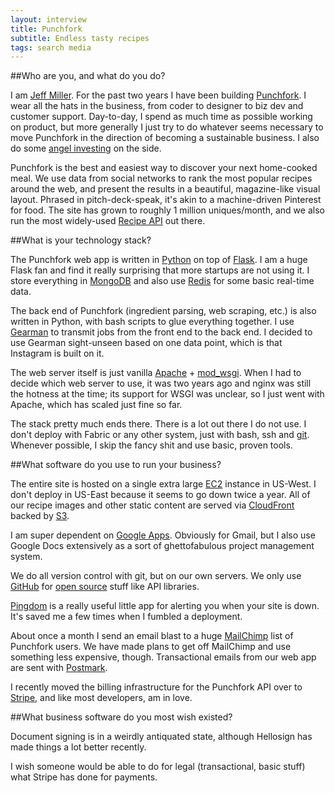 ```yaml
---
layout: interview
title: Punchfork
subtitle: Endless tasty recipes
tags: search media
---
```


##Who are you, and what do you do?

I am [Jeff Miller](http://twitter.com/JeffMiller). For the past two years I have been building [Punchfork](http://punchfork.com). I wear all the hats in the business, from coder to designer to biz dev and customer support. Day-to-day, I spend as much time as possible working on product, but more generally I just try to do whatever seems necessary to move Punchfork in the direction of becoming a sustainable business. I also do some [angel investing](https://angel.co/jeffmiller) on the side.

Punchfork is the best and easiest way to discover your next home-cooked meal. We use data from social networks to rank the most popular recipes around the web, and present the results in a beautiful, magazine-like visual layout. Phrased in pitch-deck-speak, it's akin to a machine-driven Pinterest for food. The site has grown to roughly 1 million uniques/month, and we also run the most widely-used [Recipe API](http://punchfork.com/api) out there.

##What is your technology stack?

The Punchfork web app is written in [Python](http://www.python.org/) on top of [Flask](http://flask.pocoo.org/). I am a huge Flask fan and find it really surprising that more startups are not using it. I store everything in [MongoDB](http://www.mongodb.org/) and also use [Redis](http://redis.io/) for some basic real-time data.

The back end of Punchfork (ingredient parsing, web scraping, etc.) is also written in Python, with bash scripts to glue everything together. I use [Gearman](http://gearman.org/) to transmit jobs from the front end to the back end. I decided to use Gearman sight-unseen based on one data point, which is that Instagram is built on it.

The web server itself is just vanilla [Apache](http://httpd.apache.org/) + [mod_wsgi](http://code.google.com/p/modwsgi/). When I had to decide which web server to use, it was two years ago and nginx was still the hotness at the time; its support for WSGI was unclear, so I just went with Apache, which has scaled just fine so far.

The stack pretty much ends there. There is a lot out there I do not use. I don't deploy with Fabric or any other system, just with bash, ssh and [git](http://git-scm.com/). Whenever possible, I skip the fancy shit and use basic, proven tools.

##What software do you use to run your business?

The entire site is hosted on a single extra large [EC2](http://aws.amazon.com/ec2/) instance in US-West. I don't deploy in US-East because it seems to go down twice a year. All of our recipe images and other static content are served via [CloudFront](http://aws.amazon.com/cloudfront/) backed by [S3](http://aws.amazon.com/s3/).

I am super dependent on [Google Apps](http://www.google.com/enterprise/apps/business/). Obviously for Gmail, but I also use Google Docs extensively as a sort of ghettofabulous project management system.

We do all version control with git, but on our own servers. We only use [GitHub](https://github.com/) for [open source](https://github.com/punchfork) stuff like API libraries.

[Pingdom](http://www.pingdom.com/) is a really useful little app for alerting you when your site is down. It's saved me a few times when I fumbled a deployment.

About once a month I send an email blast to a huge [MailChimp](http://mailchimp.com/) list of Punchfork users. We have made plans to get off MailChimp and use something less expensive, though. Transactional emails from our web app are sent with [Postmark](http://postmarkapp.com/).

I recently moved the billing infrastructure for the Punchfork API over to [Stripe](https://stripe.com/), and like most developers, am in love.

##What business software do you most wish existed?

Document signing is in a weirdly antiquated state, although Hellosign has made things a lot better recently.

I wish someone would be able to do for legal (transactional, basic stuff) what Stripe has done for payments.
